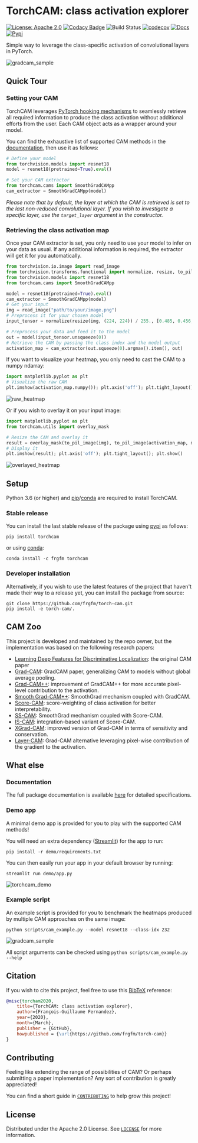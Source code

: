 
# TorchCAM: class activation explorer

[![License: Apache 2.0](https://img.shields.io/badge/License-Apache%202.0-blue.svg)](LICENSE) [![Codacy Badge](https://app.codacy.com/project/badge/Grade/25324db1064a4d52b3f44d657c430973)](https://www.codacy.com/gh/frgfm/torch-cam/dashboard?utm_source=github.com&amp;utm_medium=referral&amp;utm_content=frgfm/torch-cam&amp;utm_campaign=Badge_Grade)  ![Build Status](https://github.com/frgfm/torch-cam/workflows/tests/badge.svg) [![codecov](https://codecov.io/gh/frgfm/torch-cam/branch/master/graph/badge.svg)](https://codecov.io/gh/frgfm/torch-cam) [![Docs](https://img.shields.io/badge/docs-available-blue.svg)](https://frgfm.github.io/torch-cam)  [![Pypi](https://img.shields.io/badge/pypi-v0.2.0-blue.svg)](https://pypi.org/project/torchcam/) 

Simple way to leverage the class-specific activation of convolutional layers in PyTorch.

![gradcam_sample](https://github.com/frgfm/torch-cam/releases/download/v0.2.0/cam_example.png)



## Quick Tour

### Setting your CAM

TorchCAM leverages [PyTorch hooking mechanisms](https://pytorch.org/tutorials/beginner/former_torchies/nnft_tutorial.html#forward-and-backward-function-hooks) to seamlessly retrieve all required information to produce the class activation without additional efforts from the user. Each CAM object acts as a wrapper around your model.

You can find the exhaustive list of supported CAM methods in the [documentation](https://frgfm.github.io/torch-cam/cams.html), then use it as follows:

```python
# Define your model
from torchvision.models import resnet18
model = resnet18(pretrained=True).eval()

# Set your CAM extractor
from torchcam.cams import SmoothGradCAMpp
cam_extractor = SmoothGradCAMpp(model)
```

*Please note that by default, the layer at which the CAM is retrieved is set to the last non-reduced convolutional layer. If you wish to investigate a specific layer, use the `target_layer` argument in the constructor.*



### Retrieving the class activation map

Once your CAM extractor is set, you only need to use your model to infer on your data as usual. If any additional information is required, the extractor will get it for you automatically.

```python
from torchvision.io.image import read_image
from torchvision.transforms.functional import normalize, resize, to_pil_image
from torchvision.models import resnet18
from torchcam.cams import SmoothGradCAMpp

model = resnet18(pretrained=True).eval()
cam_extractor = SmoothGradCAMpp(model)
# Get your input
img = read_image("path/to/your/image.png")
# Preprocess it for your chosen model
input_tensor = normalize(resize(img, (224, 224)) / 255., [0.485, 0.456, 0.406], [0.229, 0.224, 0.225])

# Preprocess your data and feed it to the model
out = model(input_tensor.unsqueeze(0))
# Retrieve the CAM by passing the class index and the model output
activation_map = cam_extractor(out.squeeze(0).argmax().item(), out)
```

If you want to visualize your heatmap, you only need to cast the CAM to a numpy ndarray:

```python
import matplotlib.pyplot as plt
# Visualize the raw CAM
plt.imshow(activation_map.numpy()); plt.axis('off'); plt.tight_layout(); plt.show()
```

![raw_heatmap](https://github.com/frgfm/torch-cam/releases/download/v0.1.2/raw_heatmap.png)

Or if you wish to overlay it on your input image:

```python
import matplotlib.pyplot as plt
from torchcam.utils import overlay_mask

# Resize the CAM and overlay it
result = overlay_mask(to_pil_image(img), to_pil_image(activation_map, mode='F'), alpha=0.5)
# Display it
plt.imshow(result); plt.axis('off'); plt.tight_layout(); plt.show()
```

![overlayed_heatmap](https://github.com/frgfm/torch-cam/releases/download/v0.1.2/overlayed_heatmap.png)

## Setup

Python 3.6 (or higher) and [pip](https://pip.pypa.io/en/stable/)/[conda](https://docs.conda.io/en/latest/miniconda.html) are required to install TorchCAM.

### Stable release

You can install the last stable release of the package using [pypi](https://pypi.org/project/torch-cam/) as follows:

```shell
pip install torchcam
```

or using [conda](https://anaconda.org/frgfm/torchcam):

```shell
conda install -c frgfm torchcam
```

### Developer installation

Alternatively, if you wish to use the latest features of the project that haven't made their way to a release yet, you can install the package from source:

```shell
git clone https://github.com/frgfm/torch-cam.git
pip install -e torch-cam/.
```



## CAM Zoo

This project is developed and maintained by the repo owner, but the implementation was based on the following research papers:

- [Learning Deep Features for Discriminative Localization](https://arxiv.org/abs/1512.04150): the original CAM paper
- [Grad-CAM](https://arxiv.org/abs/1610.02391): GradCAM paper, generalizing CAM to models without global average pooling. 
- [Grad-CAM++](https://arxiv.org/abs/1710.11063): improvement of GradCAM++ for more accurate pixel-level contribution to the activation.
- [Smooth Grad-CAM++](https://arxiv.org/abs/1908.01224): SmoothGrad mechanism coupled with GradCAM.
- [Score-CAM](https://arxiv.org/abs/1910.01279): score-weighting of class activation for better interpretability.
- [SS-CAM](https://arxiv.org/abs/2006.14255): SmoothGrad mechanism coupled with Score-CAM.
- [IS-CAM](https://arxiv.org/abs/2010.03023): integration-based variant of Score-CAM.
- [XGrad-CAM](https://arxiv.org/abs/2008.02312): improved version of Grad-CAM in terms of sensitivity and conservation.
- [Layer-CAM](http://mftp.mmcheng.net/Papers/21TIP_LayerCAM.pdf): Grad-CAM alternative leveraging pixel-wise contribution of the gradient to the activation.



## What else

### Documentation

The full package documentation is available [here](https://frgfm.github.io/torch-cam/) for detailed specifications.

### Demo app

A minimal demo app is provided for you to play with the supported CAM methods!

You will need an extra dependency ([Streamlit](https://streamlit.io/)) for the app to run:

```
pip install -r demo/requirements.txt
```

You can then easily run your app in your default browser by running:

```
streamlit run demo/app.py
```

![torchcam_demo](https://github.com/frgfm/torch-cam/releases/download/v0.2.0/torchcam_demo.png)

### Example script

An example script is provided for you to benchmark the heatmaps produced by multiple CAM approaches on the same image:

```shell
python scripts/cam_example.py --model resnet18 --class-idx 232
```

![gradcam_sample](https://github.com/frgfm/torch-cam/releases/download/v0.2.0/cam_example.png)

All script arguments can be checked using `python scripts/cam_example.py --help`


## Citation

If you wish to cite this project, feel free to use this [BibTeX](http://www.bibtex.org/) reference:

```bibtex
@misc{torcham2020,
    title={TorchCAM: class activation explorer},
    author={François-Guillaume Fernandez},
    year={2020},
    month={March},
    publisher = {GitHub},
    howpublished = {\url{https://github.com/frgfm/torch-cam}}
}
```



## Contributing

Feeling like extending the range of possibilities of CAM? Or perhaps submitting a paper implementation? Any sort of contribution is greatly appreciated!

You can find a short guide in [`CONTRIBUTING`](CONTRIBUTING) to help grow this project!



## License

Distributed under the Apache 2.0 License. See [`LICENSE`](LICENSE) for more information.
